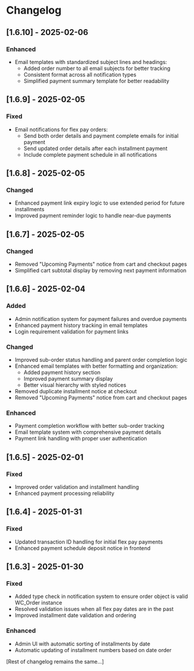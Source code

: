 # Changelog

## [1.6.10] - 2025-02-06
### Enhanced
- Email templates with standardized subject lines and headings:
  - Added order number to all email subjects for better tracking
  - Consistent format across all notification types
  - Simplified payment summary template for better readability

## [1.6.9] - 2025-02-05
### Fixed
- Email notifications for flex pay orders:
  - Send both order details and payment complete emails for initial payment
  - Send updated order details after each installment payment
  - Include complete payment schedule in all notifications

## [1.6.8] - 2025-02-05
### Changed
- Enhanced payment link expiry logic to use extended period for future installments
- Improved payment reminder logic to handle near-due payments

## [1.6.7] - 2025-02-05
### Changed
- Removed "Upcoming Payments" notice from cart and checkout pages
- Simplified cart subtotal display by removing next payment information

## [1.6.6] - 2025-02-04
### Added
- Admin notification system for payment failures and overdue payments
- Enhanced payment history tracking in email templates
- Login requirement validation for payment links

### Changed
- Improved sub-order status handling and parent order completion logic
- Enhanced email templates with better formatting and organization:
  - Added payment history section
  - Improved payment summary display
  - Better visual hierarchy with styled notices
- Removed duplicate installment notice at checkout
- Removed "Upcoming Payments" notice from cart and checkout pages

### Enhanced
- Payment completion workflow with better sub-order tracking
- Email template system with comprehensive payment details
- Payment link handling with proper user authentication

## [1.6.5] - 2025-02-01
### Fixed
- Improved order validation and installment handling
- Enhanced payment processing reliability

## [1.6.4] - 2025-01-31
### Fixed
- Updated transaction ID handling for initial flex pay payments
- Enhanced payment schedule deposit notice in frontend

## [1.6.3] - 2025-01-30
### Fixed
- Added type check in notification system to ensure order object is valid WC_Order instance
- Resolved validation issues when all flex pay dates are in the past
- Improved installment date validation and ordering

### Enhanced
- Admin UI with automatic sorting of installments by date
- Automatic updating of installment numbers based on date order

[Rest of changelog remains the same...]
